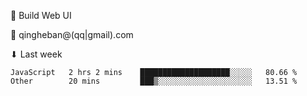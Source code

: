 🧙 Build Web UI

📧 qingheban@(qq|gmail).com

⬇ Last week

<!--START_SECTION:waka-->

```text
JavaScript   2 hrs 2 mins    ████████████████████░░░░░   80.66 %
Other        20 mins         ███▒░░░░░░░░░░░░░░░░░░░░░   13.51 %
```

<!--END_SECTION:waka-->

<!--
**banqinghe/banqinghe** is a ✨ _special_ ✨ repository because its `README.md` (this file) appears on your GitHub profile.

Here are some ideas to get you started:

- 🔭 I’m currently working on ...
- 🌱 I’m currently learning ...
- 👯 I’m looking to collaborate on ...
- 🤔 I’m looking for help with ...
- 💬 Ask me about ...
- 📫 How to reach me: ...
- 😄 Pronouns: ...
- ⚡ Fun fact: ...
-->
